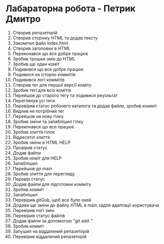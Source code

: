 # Лабараторна робота - Петрик Дмитро

1. Створив репазеторій
2. Створив сторінку HTML та додав тексту
3. Закомітил файл index.html
4. Створив заголовек в HTML
5. Переконався що все добре працює
6. Зробив трошки змін до HTML
7. Зробив ще один коміт
8. Подивився що все добре працює
9. Подивися на історію коммітів
10. Подивився логі коммітів
11. Створив тег для першої версії коміту
12. Зробив тегі для всіх комітів
13. Перейшов до старого тегу та подивися реузльтат
14. Переглянув усі теги
15. Перевірив статус робочего каталога та додав файли, зробив комміт
16. Видлив не потрібний тег
17. Перейшов на нову гілку
18. Зробив зміни та запаблішил гілку
19. Переконався що все працює
20. Зробив злиття гілок
21. Відресетіл злиття
22. Зробив зміни в HTML HELP
23. Провірив статус
24. Додав файли
25. Зробив коміт для HELP
26. Запаблішил
27. Перейшов до main
28. Зробив злиття для перегляду
29. Перевір статус
30. Додав файли для підготовки комміту
31. Зробив комміт
32. Запаблішил
33. Перевірив gitGub, щоб все було окей
34. Додава ще зміни до файлу HTML в main задля адаптації користувача
35. Перевірив логі змін
36. Перевірив статус файлів
37. Додав файли за допомогою "git add ."
38. Зробив комміт
39. Запушил на віддалений репазеторій
40. Перевірив віддалений репазеторій
